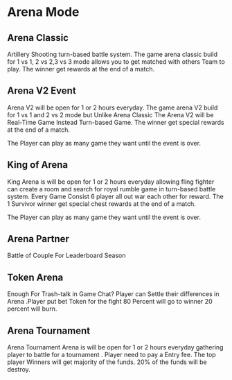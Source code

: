 # Arena Mode

## Arena Classic

Artillery Shooting turn-based battle system. The game arena classic build for 1 vs 1,  2 vs 2,3 vs 3 mode allows you to  get matched with others Team to play.  The winner  get  rewards at the end of a match. &#x20;

## Arena V2 Event

Arena V2 will be open for 1 or 2  hours everyday.  The game arena V2 build for 1 vs 1 and 2 vs 2  mode but  Unlike Arena Classic The Arena V2 will be Real-Time Game Instead Turn-based Game. The winner  get special rewards at the end of a match. &#x20;

The Player can play as many game they want until the event is over.

## King of Arena

King Arena is will be open for 1 or 2  hours everyday  allowing fling fighter can create a room and search for royal rumble game  in turn-based battle system. Every Game Consist 6 player all out war each other for reward. The 1 Survivor winner   get  special chest rewards at the end of a match. &#x20;

The Player can play as many game they want until the event is over.

## Arena Partner&#x20;

Battle of Couple For Leaderboard Season

## Token Arena

Enough For Trash-talk in Game Chat? Player can Settle their differences in Arena .Player put bet Token for the fight 80 Percent will go to winner 20 percent will burn.&#x20;

## Arena Tournament

&#x20;Arena Tournament Arena is will be open for 1 or 2  hours everyday gathering player to battle for a tournament . Player need to pay a Entry fee. The top player Winners will get  majority of the funds. 20% of the funds will be destroy. &#x20;
